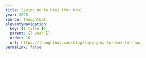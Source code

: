 ```yaml
---
title: Saying no to Diez (for now)
year: 2020
source: thoughtbot
eleventyNavigation:
  key: {{ title }}
  parent: {{ year }}
  order: 16
  url: https://thoughtbot.com/blog/saying-no-to-diez-for-now
permalink: false
---
```


